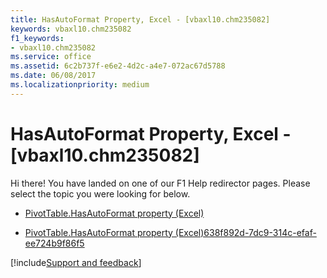 ```yaml
---
title: HasAutoFormat Property, Excel - [vbaxl10.chm235082]
keywords: vbaxl10.chm235082
f1_keywords:
- vbaxl10.chm235082
ms.service: office
ms.assetid: 6c2b737f-e6e2-4d2c-a4e7-072ac67d5788
ms.date: 06/08/2017
ms.localizationpriority: medium
---
```



# HasAutoFormat Property, Excel - [vbaxl10.chm235082]

Hi there! You have landed on one of our F1 Help redirector pages. Please select the topic you were looking for below.

- [PivotTable.HasAutoFormat property (Excel)](https://msdn.microsoft.com/library/dc60e0e8-3e52-431e-8037-7dd0890de7f8%28Office.15%29.aspx)

- [PivotTable.HasAutoFormat property (Excel)638f892d-7dc9-314c-efaf-ee724b9f86f5](https://msdn.microsoft.com/library/638f892d-7dc9-314c-efaf-ee724b9f86f5%28Office.15%29.aspx)

[!include[Support and feedback](~/includes/feedback-boilerplate.md)]